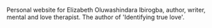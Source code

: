 Personal website for Elizabeth Oluwashindara Ibirogba, author, writer, mental and love therapist. The author of 'Identifying true love'.
